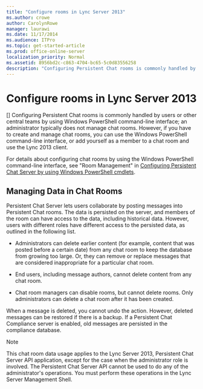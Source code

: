 ```yaml
---
title: "Configure rooms in Lync Server 2013"
ms.author: crowe
author: CarolynRowe
manager: laurawi
ms.date: 11/17/2014
ms.audience: ITPro
ms.topic: get-started-article
ms.prod: office-online-server
localization_priority: Normal
ms.assetid: 8956bd2c-c863-4704-bc65-5c0d83556258
description: "Configuring Persistent Chat rooms is commonly handled by users or other central teams by using Windows PowerShell command-line interface; an administrator typically does not manage chat rooms. However, if you have to create and manage chat rooms, you can use the Windows PowerShell command-line interface, or add yourself as a member to a chat room and use the Lync 2013 client."
---
```


# Configure rooms in Lync Server 2013
[]
Configuring Persistent Chat rooms is commonly handled by users or other central teams by using Windows PowerShell command-line interface; an administrator typically does not manage chat rooms. However, if you have to create and manage chat rooms, you can use the Windows PowerShell command-line interface, or add yourself as a member to a chat room and use the Lync 2013 client.
  
For details about configuring chat rooms by using the Windows PowerShell command-line interface, see "Room Management" in [Configuring Persistent Chat Server by using Windows PowerShell cmdlets](configuring-persistent-chat-server-by-using-windows-powershell-cmdlets.md).
  
## Managing Data in Chat Rooms

Persistent Chat Server lets users collaborate by posting messages into Persistent Chat rooms. The data is persisted on the server, and members of the room can have access to the data, including historical data. However, users with different roles have different access to the persisted data, as outlined in the following list.
  
- Administrators can delete earlier content (for example, content that was posted before a certain date) from any chat room to keep the database from growing too large. Or, they can remove or replace messages that are considered inappropriate for a particular chat room. 
    
- End users, including message authors, cannot delete content from any chat room.
    
- Chat room managers can disable rooms, but cannot delete rooms. Only administrators can delete a chat room after it has been created.
    
When a message is deleted, you cannot undo the action. However, deleted messages can be restored if there is a backup. If a Persistent Chat Compliance server is enabled, old messages are persisted in the compliance database.
  
> [!NOTE]
> This chat room data usage applies to the Lync Server 2013, Persistent Chat Server API application, except for the case when the administrator role is involved. The Persistent Chat Server API cannot be used to do any of the administrator's operations. You must perform these operations in the Lync Server Management Shell. 
  

